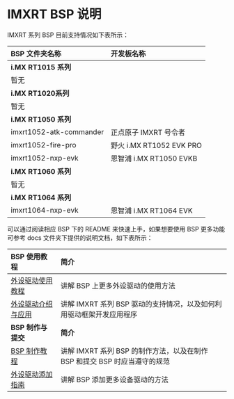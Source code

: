 # IMXRT BSP 说明

IMXRT 系列 BSP 目前支持情况如下表所示：

| BSP 文件夹名称       | 开发板名称                |
|:------------------------- |:-------------------------- |
| **i.MX RT1015 系列** |  |
| 暂无 |  |
| **i.MX RT1020系列** |  |
|   暂无     |  |
| **i.MX RT1050 系列** |  |
| imxrt1052-atk-commander | 正点原子 IMXRT 号令者 |
| imxrt1052-fire-pro | 野火 i.MX RT1052 EVK PRO |
| imxrt1052-nxp-evk | 恩智浦 i.MX RT1050 EVKB |
| **i.MX RT1060 系列** |  |
| 暂无 |  |
| **i.MX RT1064 系列** |  |
| imxrt1064-nxp-evk | 恩智浦 i.MX RT1064 EVK |

可以通过阅读相应 BSP 下的 README 来快速上手，如果想要使用 BSP 更多功能可参考 docs 文件夹下提供的说明文档，如下表所示：

| BSP 使用教程 | 简介                                          |
|:-------------------- |:------------------------------------------------- |
| [外设驱动使用教程](docs/IMXRT系列BSP外设驱动使用教程.md) | 讲解 BSP 上更多外设驱动的使用方法 |
| [外设驱动介绍与应用](docs/IMXRT系列驱动介绍.md) | 讲解 IMXRT 系列 BSP 驱动的支持情况，以及如何利用驱动框架开发应用程序 |
| **BSP 制作与提交** | **简介**                                     |
| [BSP 制作教程](docs/IMXRT系列BSP制作教程.md) | 讲解 IMXRT 系列 BSP 的制作方法，以及在制作 BSP 和提交 BSP 时应当遵守的规范|
| [外设驱动添加指南](docs/IMXRT系列外设驱动添加指南.md) | 讲解 BSP 添加更多设备驱动的方法 |

